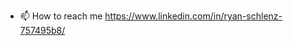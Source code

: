 - 📫 How to reach me https://www.linkedin.com/in/ryan-schlenz-757495b8/

<!---
RyanSchlenz/RyanSchlenz is a ✨ special ✨ repository because its `README.md` (this file) appears on your GitHub profile.
You can click the Preview link to take a look at your changes.
--->
